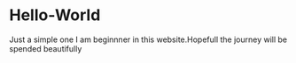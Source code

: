 # Hello-World
Just a simple one
I am beginnner in this website.Hopefull the journey will be spended beautifully

